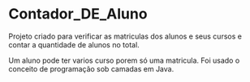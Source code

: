 # Contador_DE_Aluno

Projeto criado para verificar as matriculas dos alunos e seus cursos e contar a quantidade de alunos no total.

Um aluno pode ter varios curso porem só uma matricula. Foi usado o conceito de programação sob camadas em Java.
